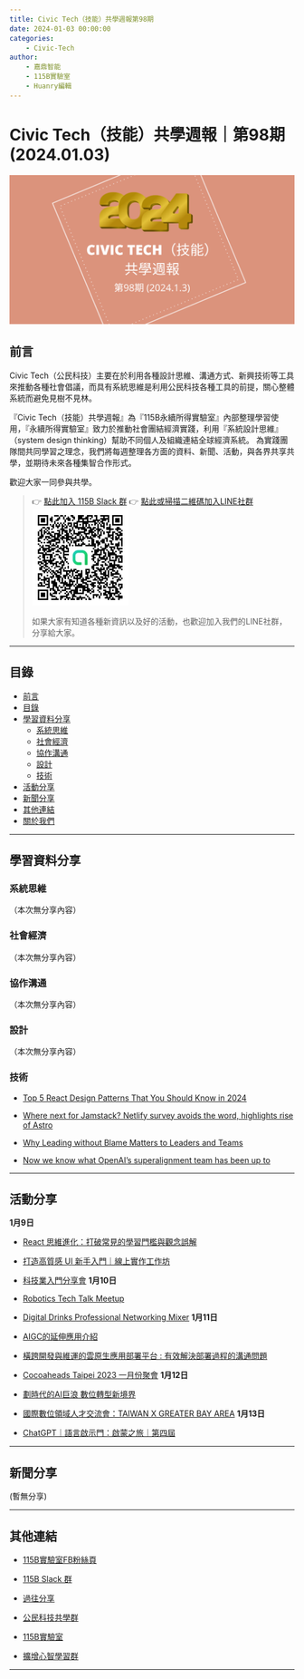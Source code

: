```yaml
---
title: Civic Tech（技能）共學週報第98期
date: 2024-01-03 00:00:00
categories:
	- Civic-Tech
author:
	- 嘉鼎智能
	- 115B實驗室
	- Huanry編輯
---
```

# Civic Tech（技能）共學週報｜第98期 (2024.01.03)

![Civic-Tech-98](/img/ct/98.png)

## 前言

Civic Tech（公民科技）主要在於利用各種設計思維、溝通方式、新興技術等工具來推動各種社會倡議，而具有系統思維是利用公民科技各種工具的前提，關心整體系統而避免見樹不見林。

『Civic Tech（技能）共學週報』為『115B永續所得實驗室』內部整理學習使用，『永續所得實驗室』致力於推動社會團結經濟實踐，利用『系統設計思維』（system design thinking）幫助不同個人及組織連結全球經濟系統。
為實踐團隊間共同學習之理念，我們將每週整理各方面的資料、新聞、活動，與各界共享共學，並期待未來各種集智合作形式。

歡迎大家一同參與共學。

>👉  [點此加入 115B Slack 群](https://bit.ly/Slack115b)
>👉  [點此或掃描二維碼加入LINE社群](https://line.me/ti/g2/Dj4AkbdDsY6o4D_CdDUB6Q)
>[![公民科技共學群](/img/產品共學群.jpg)](https://line.me/ti/g2/Dj4AkbdDsY6o4D_CdDUB6Q)
>
>如果大家有知道各種新資訊以及好的活動，也歡迎加入我們的LINE社群，分享給大家。

---
## 目錄
- [前言](#前言)
- [目錄](#目錄)
- [學習資料分享](#學習資料分享)
	- [系統思維](#系統思維)
	- [社會經濟](#社會經濟)
	- [協作溝通](#協作溝通)
	- [設計](#設計)
	- [技術](#技術)
- [活動分享](#活動分享)
- [新聞分享](#新聞分享)
- [其他連結](#其他連結)
- [關於我們](#關於我們)

---
## 學習資料分享
### 系統思維

（本次無分享內容）

### 社會經濟

（本次無分享內容）

### 協作溝通

（本次無分享內容）

### 設計

（本次無分享內容）

### 技術

- [Top 5 React Design Patterns That You Should Know in 2024](https://blog.bitsrc.io/react-design-patterns-for-2024-5f2696868222)

- [Where next for Jamstack? Netlify survey avoids the word, highlights rise of Astro](https://devclass.com/2023/12/14/where-next-for-jamstack-netlify-survey-avoids-the-word-highlights-rise-of-astro/)

- [Why Leading without Blame Matters to Leaders and Teams](https://www.infoq.com/news/2023/12/leading-without-blame/)

- [Now we know what OpenAI’s superalignment team has been up to](https://www.technologyreview.com/2023/12/14/1085344/openai-super-alignment-rogue-agi-gpt-4)

---
## 活動分享

**1月9日**
- [React 思維進化：打破常見的學習門檻與觀念誤解](https://www.accupass.com/event/2312210729041646868851)

- [打造高質感 UI 新手入門｜線上實作工作坊](https://www.accupass.com/event/2312011600121016436224)

- [科技業入門分享會](https://www.accupass.com/event/2312060150431527667494)
**1月10日**
- [Robotics Tech Talk Meetup](https://www.meetup.com/taipei-robotics-meetup-group/events/297992601/)

- [Digital Drinks Professional Networking Mixer](https://lu.ma/jan10)
**1月11日**
- [AIGC的延伸應用介紹](https://docs.google.com/forms/d/e/1FAIpQLSdDtukLaOJhUT4SVnZJyClBPna_Ebv8wM9BudVrhwzWcaGXww/viewform)

- [橫跨開發與維運的雲原生應用部署平台 : 有效解決部署過程的溝通問題](https://dddtaiwan.kktix.cc/events/cloud-native-deploy)

- [Cocoaheads Taipei 2023 一月份聚會](https://cocoaheads-taipei.kktix.cc/events/2024-01-11)
**1月12日**
- [劃時代的AI巨浪 數位轉型新境界](https://www.accupass.com/event/2312280801117989237450)

- [國際數位領域人才交流會：TAIWAN X GREATER BAY AREA](https://www.accupass.com/event/2312140257471824369845)
**1月13日**
- [ChatGPT｜語言啟示門：啟蒙之旅｜第四屆](https://www.accupass.com/event/2312181237431958173825)


---
## 新聞分享

(暫無分享)

---
## 其他連結

- [115B實驗室FB粉絲頁](https://www.facebook.com/%E6%B0%B8%E7%BA%8C%E6%89%80%E5%BE%97%E5%AF%A6%E9%A9%97%E5%AE%A4-102916798609139)

- [115B Slack 群](https://bit.ly/Slack115b)

- [過往分享](/categories/Civic-Tech)

- [公民科技共學群](https://line.me/ti/g2/Dj4AkbdDsY6o4D_CdDUB6Q?utm_source=invitation&utm_medium=link_copy&utm_campaign=default)

- [115B實驗室](https://line.me/ti/g2/asPFU-0w4o9MIRSBdb4gtg?utm_source=invitation&utm_medium=link_copy&utm_campaign=default)

- [擴增心智學習群](https://line.me/ti/g2/asPFU-0w4o9MIRSBdb4gtg?utm_source=invitation&utm_medium=link_copy&utm_campaign=default)

---